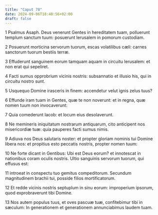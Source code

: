 ```yaml
---
title: "Caput 78"
date: 2024-09-06T18:40:56+02:00
draft: false
---
```




1 Psalmus Asaph. Deus venerunt Gentes in hereditatem tuam, polluerunt templum sanctum tuum: posuerunt Ierusalem in pomorum custodiam.

2 Posuerunt morticina servorum tuorum, escas volatilibus cæli: carnes sanctorum tuorum bestiis terræ.

3 Effuderunt sanguinem eorum tamquam aquam in circuitu Ierusalem: et non erat qui sepeliret.

4 Facti sumus opprobrium vicinis nostris: subsannatio et illusio his, qui in circuitu nostro sunt.

5 Usquequo Domine irasceris in finem: accendetur velut ignis zelus tuus?

6 Effunde iram tuam in Gentes, quæ te non noverunt: et in regna, quæ nomen tuum non invocaverunt:

7 Quia comederunt Iacob: et locum eius desolaverunt.

8 Ne memineris iniquitatum nostrarum antiquarum, cito anticipent nos misericordiæ tuæ: quia pauperes facti sumus nimis.

9 Adiuva nos Deus salutaris noster: et propter gloriam nominis tui Domine libera nos: et propitius esto peccatis nostris, propter nomen tuum:

10 Ne forte dicant in Gentibus: Ubi est Deus eorum? et innotescat in nationibus coram oculis nostris. Ultio sanguinis servorum tuorum, qui effusus est:

11 introeat in conspectu tuo gemitus compeditorum. Secundum magnitudinem brachii tui, posside filios mortificatorum.

12 Et redde vicinis nostris septuplum in sinu eorum: improperium ipsorum, quod exprobraverunt tibi Domine.

13 Nos autem populus tuus, et oves pascuæ tuæ, confitebimur tibi in sæculum: In generationem et generationem annunciabimus laudem tuam.

